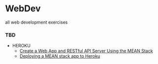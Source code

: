 # WebDev
all web development exercises


### TBD
- HEROKU
  - [Create a Web App and RESTful API Server Using the MEAN Stack](https://devcenter.heroku.com/articles/mean-apps-restful-api)
  - [Deploying a MEAN stack app to Heroku](http://www.tilcode.com/deploying-a-mean-stack-app-to-heroku/)
